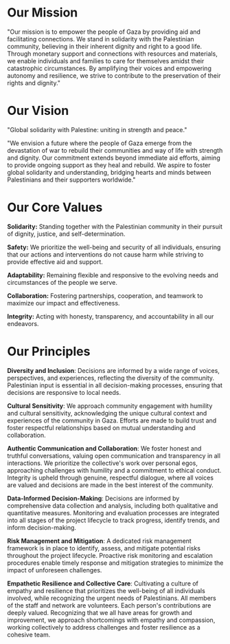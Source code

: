 # Our Mission
"Our mission is to empower the people of Gaza by providing aid and facilitating connections. We stand in solidarity with the Palestinian community, believing in their inherent dignity and right to a good life. Through monetary support and connections with resources and materials, we enable individuals and families to care for themselves amidst their catastrophic circumstances. By amplifying their voices and empowering autonomy and resilience, we strive to contribute to the preservation of their rights and dignity."

# Our Vision
"Global solidarity with Palestine: uniting in strength and peace."

"We envision a future where the people of Gaza emerge from the devastation of war to rebuild their communities and way of life with strength and dignity. Our commitment extends beyond immediate aid efforts, aiming to provide ongoing support as they heal and rebuild. We aspire to foster global solidarity and understanding, bridging hearts and minds between Palestinians and their supporters worldwide."

# Our Core Values

**Solidarity:** Standing together with the Palestinian community in their pursuit of dignity, justice, and self-determination.  

**Safety:** We prioritize the well-being and security of all individuals, ensuring that our actions and interventions do not cause harm while striving to provide effective aid and support.  

**Adaptability:** Remaining flexible and responsive to the evolving needs and circumstances of the people we serve.  

**Collaboration:** Fostering partnerships, cooperation, and teamwork to maximize our impact and effectiveness.  

**Integrity:** Acting with honesty, transparency, and accountability in all our endeavors.  


# Our Principles 
**Diversity and Inclusion**: Decisions are informed by a wide range of voices, perspectives, and experiences, reflecting the diversity of the community. Palestinian input is essential in all decision-making processes, ensuring that decisions are responsive to local needs.    
  
 **Cultural Sensitivity**: We approach community engagement with humility and cultural sensitivity, acknowledging the unique cultural context and experiences of the community in Gaza. Efforts are made to build trust and foster respectful relationships based on mutual understanding and collaboration.

**Authentic Communication and Collaboration**: We foster honest and truthful conversations, valuing open communication and transparency in all interactions. We prioritize the collective's work over personal egos, approaching challenges with humility and a commitment to ethical conduct. Integrity is upheld through genuine, respectful dialogue, where all voices are valued and decisions are made in the best interest of the community.
    
**Data-Informed Decision-Making**: Decisions are informed by comprehensive data collection and analysis, including both qualitative and quantitative measures. Monitoring and evaluation processes are integrated into all stages of the project lifecycle to track progress, identify trends, and inform decision-making.
    
**Risk Management and Mitigation**: A dedicated risk management framework is in place to identify, assess, and mitigate potential risks throughout the project lifecycle. Proactive risk monitoring and escalation procedures enable timely response and mitigation strategies to minimize the impact of unforeseen challenges.

**Empathetic Resilience and Collective Care**: Cultivating a culture of empathy and resilience that prioritizes the well-being of all individuals involved, while recognizing the urgent needs of Palestinians. All members of the staff and network are volunteers. Each person's contributions are deeply valued. Recognizing that we all have areas for growth and improvement, we approach shortcomings with empathy and compassion, working collectively to address challenges and foster resilience as a cohesive team.
 

